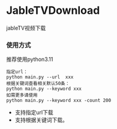 # JableTVDownload
 jableTV视频下载

### 使用方式
推荐使用python3.11
 
 ```
指定url：
python main.py --url  xxx
根据关键词查看相关默认50条：
python main.py --keyword xxx
如需更多请使用
python main.py --keyword xxx -count 200
```
- 支持指定url下载
- 支持根据关键词下载。
